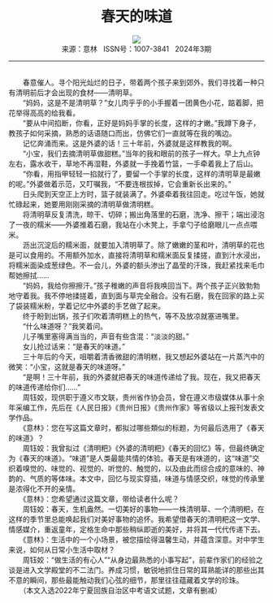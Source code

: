 # <center>春天的味道</center>

<div align=center><img src="http://fslib.vip.qikan.cn/img.ashx?key=%d7%f7%d5%df%a3%ba%d6%dc%ee%da%e6%af"></div>

<center>来源：意林   ISSN号：1007-3841   2024年3期</center>

* * *

<br>　　春意催人。寻个阳光灿烂的日子，带着两个孩子来到郊外，我们寻找着一种只有清明前后才会出现的食材——清明草。  
　　“妈妈，这是不是清明草？”女儿肉乎乎的小手握着一团黄色小花，踮着脚，把花举得高高的给我看。  
　　“要从中间掐断，你看，正好是妈妈手掌的长度，这样的才嫩。”我蹲下身子，教孩子如何采摘，熟悉的话语随口而出，仿佛它们一直就等在我的嘴边。  
　　记忆奔涌而来。这是外婆的话！三十年前，外婆就是这样教我的啊。  
　　“小宝，我们去摘清明草做甜糕。”当年的我和眼前的孩子一样大。早上九点钟左右，露水收干，草地不再湿鞋，外婆就一手挽着竹篮，一手牵着我上了后山。  
　　“你看，用指甲轻轻一掐就行了，要留一个手掌的长度，这样的清明草是最嫩的呢。”外婆做着示范，又叮嘱我，“不要连根拔掉，它会重新长出来的。”  
　　日头爬到天空正上方时，篮子就装满了。外婆牵着我往回走。吃过午饭，她就忙碌起来，她要用刚刚采摘的清明草做清明糕。  
　　将清明草反复清洗，晾干、切碎；搬出角落里的石磨，洗净、擦干；端出浸泡了一夜的糯米——外婆推着石磨，我站在小木凳上，手拿勺子给磨眼儿一点点喂米。  
　　沥出沉淀后的糯米面，就要加入清明草了。除了嫩嫩的茎和叶，清明草的花也是可以食用的。不用额外加水，直接将清明草和糯米面反复揉搓，直到汁水浸出，将糯米面染成葱绿色。不一会儿，外婆的额头渗出了晶莹的汗珠，我赶紧找来毛巾帮她擦拭……  
　　“妈妈，我给你擦擦汗。”孩子稚嫩的声音将我唤回当下。两个孩子正兴致勃勃地守着我。我不停地揉搓着，直到面与草完全融合。没有石磨，我在回家的路上买了袋装糯米粉，学着记忆中外婆的手艺做了起来。  
　　终于盼到出锅，孩子们吹着清明糕上的热气，等不及放凉就塞进嘴里。  
　　“什么味道呀？”我笑着问。  
　　儿子嘴里塞得满当当的，声音有些含混：“淡淡的甜。”  
　　女儿抢过话来：“是春天的味道。”  
　　三十年后的今天，咀嚼着清香微甜的清明糕，我又想起外婆站在一片蒸汽中的微笑：“小宝，这就是春天的味道呀。”  
　　“是啊！三十年前，我的外婆就把春天的味道传递给了我。现在，我又把春天的味道传递给你们……”  
　　周钰姣，现供职于遵义市文联，贵州省作协会员，曾在遵义市级媒体从事十余年采编工作，先后在《人民日报》《贵州日报》《贵州作家》等省级以上报刊发表文学作品。  
　　《意林》：您在写这篇文章时，都拟过哪些類似的标题，为何最后选用了《春天的味道》？  
　　周钰姣：我曾拟过《清明粑》《外婆的清明粑》《春天的回忆》等，但最终确定为《春天的味道》。“味道”是人类最能共情的体验。春天是有味道的，这“味道”交织着嗅觉的、味觉的、视觉的、听觉的、触觉的，以及由此而综合成的意味的、神韵的、气质的等体味。本文中，回忆与现实穿插，味道与情感交织，味觉的传承里是浓得化不开的亲情。  
　　《意林》：您希望通过这篇文章，带给读者什么呢？  
　　周钰姣：春天，生机盎然。一切美好的事物——一株清明草、一个清明粑，在这样的季节里总能唤起我们对美好事物的追怀。我希望借春天的清明粑这一文学、情感媒介，重返童年，定格生命中那些稍纵即逝的美好，并将其一代代传递下去。  
　　《意林》：生活中的一个小场景，被您描绘得温馨生动，并蕴含深意。对中学生来说，如何从日常小生活中取材？  
　　周钰姣：“做生活的有心人”“从身边最熟悉的小事写起”，前辈作家们的经验之谈是进入文学殿堂的不二法门。养成习惯，敏锐地抓住日常的耳熟能详的那些出其不意的瞬间，那些最能触动我们心弦的细节，那里往往蕴藏着文学的珍珠。  
　　（本文入选2022年宁夏回族自治区中考语文试题，文章有删减）
